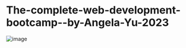 # The-complete-web-development-bootcamp--by-Angela-Yu-2023

![image](https://user-images.githubusercontent.com/125631878/229377256-3b04a143-3507-4834-8ac3-76766333ab92.png)

